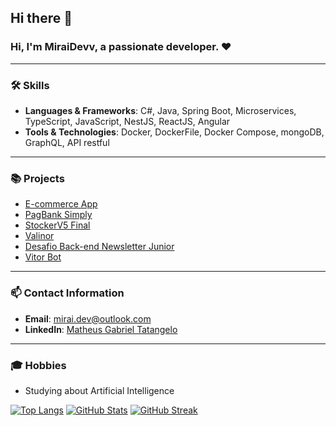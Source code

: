 ## Hi there 👋

### Hi, I'm MiraiDevv, a passionate developer. ❤

---

### 🛠 Skills
- **Languages & Frameworks**: C#, Java, Spring Boot, Microservices, TypeScript, JavaScript, NestJS, ReactJS, Angular
- **Tools & Technologies**: Docker, DockerFile, Docker Compose, mongoDB, GraphQL, API restful

---

### 📚 Projects
- [E-commerce App](https://github.com/MiraiDevv/e-commerce-app)
- [PagBank Simply](https://github.com/MiraiDevv/pagbank-simply)
- [StockerV5 Final](https://github.com/MiraiDevv/StockerV5_Final)
- [Valinor](https://github.com/MiraiDevv/valinor)
- [Desafio Back-end Newsletter Junior](https://github.com/MiraiDevv/desafio-back-end-newsletter-junior)
- [Vitor Bot](https://github.com/MiraiDevv/Vitor-Bot)

---

### 📫 Contact Information
- **Email**: mirai.dev@outlook.com
- **LinkedIn**: [Matheus Gabriel Tatangelo](https://www.linkedin.com/in/matheusgabrieltatangelo/)

---

### 🎓 Hobbies
- Studying about Artificial Intelligence

[![Top Langs](https://github-readme-stats.vercel.app/api/top-langs/?username=MiraiDevv&layout=compact)](https://github.com/anuraghazra/github-readme-stats)
[![GitHub Stats](https://github-readme-stats.vercel.app/api?username=MiraiDevv&show_icons=true&theme=radical)](https://github.com/anuraghazra/github-readme-stats)
[![GitHub Streak](https://github-readme-streak-stats.herokuapp.com/?user=MiraiDevv)](https://github.com/DenverCoder1/github-readme-streak-stats)
